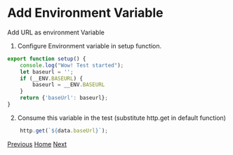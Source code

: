 # Add Environment Variable
Add URL as environment Variable
1. Configure Environment variable in setup function.
```javascript
export function setup() {
    console.log("Wow! Test started");
    let baseurl = '';
    if (__ENV.BASEURL) {
        baseurl = __ENV.BASEURL
    }
    return {'baseUrl': baseurl};
}
```

2. Consume this variable in the test (substitute http.get in default function)
```javascript
    http.get(`${data.baseUrl}`);
```

[Previous](3-Add%20Users.md) [Home](../README.md) [Next](5-First%20Scenario.md)